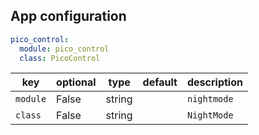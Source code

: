 ## App configuration

```yaml
pico_control:
  module: pico_control
  class: PicoControl
```

key | optional | type | default | description
-- | -- | -- | -- | --
`module` | False | string | | `nightmode`
`class` | False | string | | `NightMode`